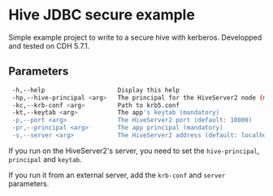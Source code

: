 # Hive JDBC secure example

Simple example project to write to a secure hive with kerberos.
Developped and tested on CDH 5.7.1.

## Parameters

```bash
 -h,--help                    Display this help
 -hp,--hive-principal <arg>   The principal for the HiveServer2 node (mandatory)
 -kc,--krb-conf <arg>         Path to krb5.conf
 -kt,--keytab <arg>           The app's keytab (mandatory)
 -p,--port <arg>              The HiveServer2 port (default: 10000)
 -pr,--principal <arg>        The app principal (mandatory)
 -s,--server <arg>            The HiveServer2 address (default: localhost)
```

If you run on the HiveServer2's server, you need to set the `hive-principal`,  `principal` and `keytab`.

If you run it from an external server, add the `krb-conf` and `server` parameters.